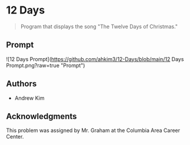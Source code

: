 # 12 Days

> Program that displays the song "The Twelve Days of Christmas."

## Prompt

![12 Days Prompt](https://github.com/ahkim3/12-Days/blob/main/12 Days Prompt.png?raw=true "Prompt")

## Authors
- Andrew Kim

## Acknowledgments

This problem was assigned by Mr. Graham at the Columbia Area Career Center.
